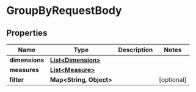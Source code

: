 

# GroupByRequestBody


## Properties

| Name | Type | Description | Notes |
|------------ | ------------- | ------------- | -------------|
|**dimensions** | [**List&lt;Dimension&gt;**](Dimension.md) |  |  |
|**measures** | [**List&lt;Measure&gt;**](Measure.md) |  |  |
|**filter** | **Map&lt;String, Object&gt;** |  |  [optional] |



